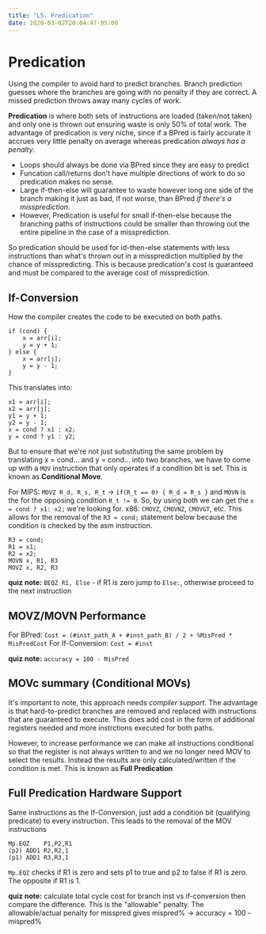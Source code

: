 ```yaml
---
title: "L5: Predication"
date: 2020-03-02T20:04:47-05:00
---
```


# Predication

Using the compiler to avoid hard to predict branches. Branch prediction guesses where the branches are going with no penalty if they are correct. A missed prediction throws away many cycles of work.

**Predication** is where both sets of instructions are loaded (taken/not taken) and only one is thrown out ensuring waste is only 50% of total work. The advantage of predication is very niche, since if a BPred is fairly accurate it accrues very little penalty on average whereas predication *always has a penalty*.

- Loops should always be done via BPred since they are easy to predict
- Funcation call/returns don't have multiple directions of work to do so predication makes no sense.
- Large if-then-else will guarantee to waste however long one side of the branch making it just as bad, if not worse, than BPred *if there's a missprediction*.
- However, Predication is useful for small if-then-else because the branching paths of instructions could be smaller than throwing out the entire pipeline in the case of a missprediction.

So predication should be used for id-then-else statements with less instructions than what's thrown out in a missprediction multiplied by the chance of misspredicting. This is because predication's cost is guaranteed and must be compared to the average cost of missprediction.

## If-Conversion

How the compiler creates the code to be executed on both paths.

```
if (cond) {
    x = arr[i];
    y = y + 1;
} else {
    x = arr[j];
    y = y - 1;
}
```

This translates into:

```
x1 = arr[i];
x2 = arr[j];
y1 = y + 1;
y2 = y - 1;
x = cond ? x1 : x2;
y = cond ? y1 : y2;
```

But to ensure that we're not just substituting the same problem by translating x = cond... and y = cond... into two branches, we have to come up with a `MOV` instruction that only operates if a condition bit is set. This is known as **Conditional Move**.

For MIPS: `MOVZ R_d, R_s, R_t` -> `if(R_t == 0) { R_d = R_s }` and `MOVN` is the for the opposing condition `R_t != 0`. So, by using both we can get the `x = cond ? x1: x2;` we're looking for.
x86: `CMOVZ`, `CMOVNZ`, `CMOVGT`, etc. This allows for the removal of the `R3 = cond;` statement below because the condition is checked by the asm instruction.

```
R3 = cond;
R1 = x1;
R2 = x2;
MOVN x, R1, R3
MOVZ x, R2, R3
```

**quiz note:** `BEQZ R1, Else` - if R1 is zero jump to `Else:`, otherwise proceed to the next instruction

## MOVZ/MOVN Performance

For BPred: `Cost = (#inst_path_A + #inst_path_B) / 2 + %MisPred * MisPredCost`
For If-Conversion: `Cost = #inst`

**quiz note:** `accuracy = 100 - MisPred`

## MOVc summary (Conditional MOVs)

It's important to note, this approach needs *compiler support*. The advantage is that hard-to-predict branches are removed and replaced with instructions that are guaranteed to execute. This does add cost in the form of additional registers needed and more instrctions executed for both paths.

However, to increase performance we can make all instructions conditional so that the register is not always written to and we no longer need MOV to select the results. Instead the results are only calculated/written if the condition is met. This is known as **Full Predication**

## Full Predication Hardware Support

Same instructions as the If-Conversion, just add a condition bit (qualifying predicate) to every instruction. This leads to the removal of the MOV instructions

```
Mp.EQZ    P1,P2,R1
(p2) ADD1 R2,R2,1
(p1) ADD1 R3,R3,1
```

`Mp.EQZ` checks if R1 is zero and sets p1 to true and p2 to false if R1 is zero. The opposite if R1 is 1.

**quiz note:** calculate total cycle cost for branch inst vs if-conversion then compare the difference. This is the "allowable" penalty. The allowable/actual penalty for misspred gives mispred% -> accuracy = 100 - mispred%
